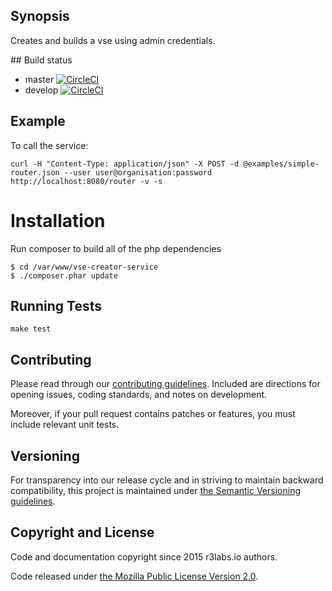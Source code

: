 ## Synopsis

Creates and builds a vse using admin credentials.

## Build status

* master [![CircleCI](https://circleci.com/gh/ernestio/vse-creator-service/tree/master.svg?style=svg)](https://circleci.com/gh/ernestio/vse-creator-service/tree/master)
* develop [![CircleCI](https://circleci.com/gh/ernestio/vse-creator-service/tree/develop.svg?style=svg)](https://circleci.com/gh/ernestio/vse-creator-service/tree/develop)

## Example

To call the service:

```
curl -H "Content-Type: application/json" -X POST -d @examples/simple-router.json --user user@organisation:password http://localhost:8080/router -v -s
```

# Installation

Run composer to build all of the php dependencies
```
$ cd /var/www/vse-creator-service
$ ./composer.phar update
```

## Running Tests

```
make test
```

## Contributing

Please read through our
[contributing guidelines](CONTRIBUTING.md).
Included are directions for opening issues, coding standards, and notes on
development.

Moreover, if your pull request contains patches or features, you must include
relevant unit tests.

## Versioning

For transparency into our release cycle and in striving to maintain backward
compatibility, this project is maintained under [the Semantic Versioning guidelines](http://semver.org/).

## Copyright and License

Code and documentation copyright since 2015 r3labs.io authors.

Code released under
[the Mozilla Public License Version 2.0](LICENSE).

